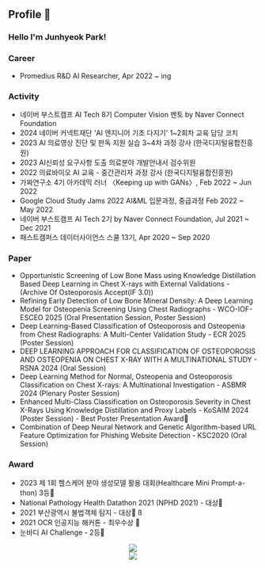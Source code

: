 ## Profile 👋

### Hello I'm Junhyeok Park!

### Career

  - Promedius R&D AI Researcher, Apr 2022 ~ ing


### Activity
  - 네이버 부스트캠프 AI Tech 8기 Computer Vision 멘토 by Naver Connect Foundation
  - 2024 네이버 커넥트재단 'AI 엔지니어 기초 다지기' 1~2회차 교육 담당 코치
  - 2023 AI 의료영상 진단 및 판독 지원 실습 3~4차 과정 강사 (한국디지털융합진흥원) 
  - 2023 AI신뢰성 요구사항 도출 의료분야 개발안내서 검수위원
  - 2022 의료바이오 AI 교육 - 중간관리자 과정 강사 (한국디지털융합진흥원)
  - 가짜연구소 4기 아카데믹 러너 〈Keeping up with GANs〉, Feb 2022 ~ Jun 2022
  - Google Cloud Study Jams 2022 AI&ML 입문과정, 중급과정 Feb 2022 ~ May 2022 
  - 네이버 부스트캠프 AI Tech 2기 by Naver Connect Foundation, Jul 2021 ~ Dec 2021 
  - 패스트캠퍼스 데이터사이언스 스쿨 13기, Apr 2020 ~ Sep 2020 

### Paper
  - ­­­Opportunistic Screening of Low Bone Mass using Knowledge Distillation Based Deep Learning in Chest X-rays with External Validations - (Archive Of Osteoporosis Accept(IF 3.0))
  - Refining Early Detection of Low Bone Mineral Density: A Deep Learning Model for Osteopenia Screening Using Chest Radiographs - WCO-IOF-ESCEO 2025 (Oral Presentation Session, Poster Session)
  - Deep Learning-Based Classification of Osteoporosis and Osteopenia from Chest Radiographs: A Multi-Center Validation Study - ECR 2025 (Poster Session)
  - DEEP LEARNING APPROACH FOR CLASSIFICATION OF OSTEOPOROSIS AND OSTEOPENIA ON CHEST X-RAY WITH A MULTINATIONAL STUDY - RSNA 2024 (Oral Session)
  - Deep Learning Method for Normal, Osteopenia and Osteoporosis Classification on Chest X-rays: A Multinational Investigation - ASBMR 2024 (Plenary Poster Session)
  - Enhanced Multi-Class Classification on Osteoporosis Severity in Chest X-Rays Using Knowledge Distillation and Proxy Labels - KoSAIM 2024 (Poster Session) - Best Poster Presentation Award🥇
  - Combination of Deep Neural Network and Genetic Algorithm-based URL Feature Optimization for Phishing Website Detection - KSC2020 (Oral Session) 
### Award
- 2023 제 1회 헬스케어 분야 생성모델 활용 대회(Healthcare Mini Prompt-a-thon) 3등🥉
- National Pathology Health Datathon 2021 (NPHD 2021) - 대상🥇
- 2021 부산광역시 불법객체 탐지 - 대상🥇 ß
- 2021 OCR 인공지능 해커톤 - 최우수상 🥈
- 눈바디 AI Challenge - 2등🥈

<!--
  -   - 가짜연구소 Data Science Fellowship 2nd, Feb 2022 ~ Jun 2022
  - National Pathology Health Datathon 2021 (NPHD 2021) - 대상🥇 [link](https://www.notion.so/a5f0321474574f61a552db47771be44c)
  - 2021 부산광역시 불법객체 탐지 - 대상🥇 [link](https://www.notion.so/2021-2-6b67bd958b2f4a7097c36f9edc982abd) 
  - 2021 OCR 인공지능 해커톤 - 최우수상 🥈 [link](https://www.notion.so/OCR-1c4a4d7d4f014e33b4afe5c4910da339)
  - 눈바디 AI Challenge - 2등🥈 [link](https://www.notion.so/Segmentation-AI-Challenge-cf0cbb40e483447ca993fb7dd4ed34f5)

### Project

  - 🛠[DanceFit : Pose Estimation을 이용한 댄스 자세 교정](https://github.com/Junhyuk93/final-project-level3-cv-08)
  - 🛠[재활용 품목 분류를 위한 Segmentation](https://github.com/Junhyuk93/what_is_team_name/tree/main/Semantic_Segmentation)
  - 🛠[재활용 품목 분류를 위한 Object Detection](https://github.com/Junhyuk93/what_is_team_name/tree/main/Object_Detection)
  - 🛠[Mask 착용 상태 분류](https://github.com/Junhyuk93/Mask_Classification)
  - 🛠[회귀분석을 이용한 일별 지하철 수요 예측](https://github.com/Junhyuk93/subway_regression)

### Paper

  - DEEP LEARNING APPROACH FOR CLASSIFICATION OF OSTEOPOROSIS AND OSTEOPENIA ON CHEST X-RAY WITH A MULTINATIONAL STUDY (RSNA2024)
  - TITLE: Deep Learning Method for Normal, Osteopenia and Osteoporosis Classification on Chest X-rays: A Multinational Investigation (ASBMR2024)
  
### Paper
  
  - 📄[피싱 웹사이트 탐지를 위한 신경망과 진화연산 기반 URL 특징 최적화 알고리즘의 결합](https://drive.google.com/file/d/1jD4I6ZiFQyLlskAIkRrIe49fYhdkkqqg/view)
 -->

<!--
**Junhyuk93/Junhyuk93** is a ✨ _special_ ✨ repository because its `README.md` (this file) appears on your GitHub profile.

Here are some ideas to get you started:

- 🔭 I’m currently working on ...
- 🌱 I’m currently learning ...
- 👯 I’m looking to collaborate on ...
- 🤔 I’m looking for help with ...
- 💬 Ask me about ...
- 📫 How to reach me: ...
- 😄 Pronouns: ...
- ⚡ Fun fact: ...
-->

<!-- <a href="https://tabby-table-700.notion.site/Junhyuk-Park-05daf0fd1373467fb72116de833e0835" target="_blank"><img src="https://img.shields.io/badge/Portfolio-000000?style=flat-square&logo=Notion&logoColor=white"/></a><a href="https://junhyuk93.github.io" target="_blank"><img src="https://img.shields.io/badge/GitHub Blog-000000?style=flat-square&logo=GitHub&logoColor=#181717"/></a> -->

<div align=center>
<a href="https://solved.ac/profile/akznsk1" target="_blank"><img src="http://mazassumnida.wtf/api/mini/generate_badge?boj=hyhgoodgo7"/></a>
</div>



<div align=center>
<a href="https://hits.seeyoufarm.com"><img src="https://hits.seeyoufarm.com/api/count/incr/badge.svg?url=https%3A%2F%2Fgithub.com%2FJunhyuk93&count_bg=%2379C83D&title_bg=%23555555&icon=&icon_color=%23E7E7E7&title=hits&edge_flat=false"/></a>
</div>
